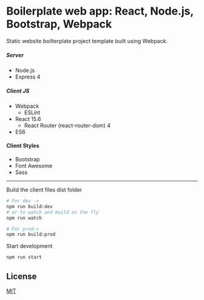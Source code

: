 # Boilerplate web app: React, Node.js, Bootstrap, Webpack

Static website boilterplate project template built using Webpack.

##### Server
* Node.js
* Express 4

##### Client JS
* Webpack
	* ESLint
* React 15.6
	* React Router (react-router-dom) 4
* ES6

#### Client Styles
* Bootstrap
* Font Awesome
* Sass

----

Build the client files dist folder 
```sh
# For dev ->
npm run build:dev
# or to watch and build on the fly
npm run watch

# For prod->
npm run build:prod
```

Start development
```sh
npm run start
```

## License
[MIT](LICENSE)
